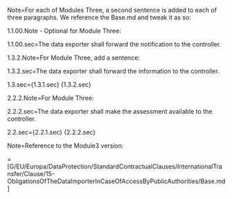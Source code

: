 Note=For each of Modules Three, a second sentence is added to each of three paragraphs.  We reference the Base.md and tweak it as so:


1.1.00.Note - Optional for Module Three: 

1.1.00.sec=The data exporter shall forward the notification to the controller.

1.3.2.Note=For Module Three, add a sentence: 

1.3.2.sec=The data exporter shall forward the information to the controller.

1.3.sec={1.3.1.sec} {1.3.2.sec}

2.2.2.Note=For Module Three: 

2.2.2.sec=The data exporter shall make the assessment available to the controller.

2.2.sec={2.2.1.sec} {2.2.2.sec}

Note=Reference to the Module3 version:

=[G/EU/Europa/DataProtection/StandardContractualClauses/InternationalTransfer/Clause/15-ObligationsOfTheDataImporterInCaseOfAccessByPublicAuthorities/Base.md]